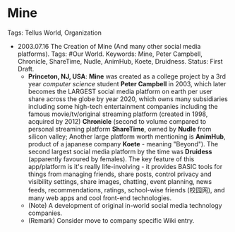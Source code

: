# Mine

Tags: Tellus World, Organization

* 2003.07.16 The Creation of Mine (And many other social media platforms). Tags: #Our World. Keywords: Mine, Peter Campbell, Chronicle, ShareTime, Nudle, AnimHub, Koete, Druidness. Status: First Draft.
    * **Princeton, NJ, USA**: **Mine** was created as a college project by a 3rd year *computer science* student **Peter Campbell** in 2003, which later becomes the LARGEST social media platform on earth per user share across the globe by year 2020, which owns many subsidiaries including some high-tech entertainment companies including the famous movie/tv/original streaming platform (created in 1998, acquired by 2012) **Chronicle** (second to volume compared to personal streaming platform **ShareTime**, owned by **Nudle** from silicon valley; Another large platform worth mentioning is **AnimHub**, product of a japanese company **Koete** - meaning "Beyond"). The second largest social media platform by the time was **Druidess** (apparently favoured by females). The key feature of this app/platform is it's really life-involving - it provides BASIC tools for things from managing friends, share posts, control privacy and visibility settings, share images, chatting, event planning, news feeds, recommendations, ratings, school-wise friends (校园网), and many web apps and cool front-end technologies.
    * (Note) A development of original in-world social media technology companies.
    * (Remark) Consider move to company specific Wiki entry.
